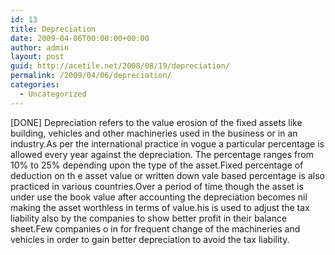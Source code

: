 ```yaml
---
id: 13
title: Depreciation
date: 2009-04-06T00:00:00+00:00
author: admin
layout: post
guid: http://acetile.net/2008/08/19/depreciation/
permalink: /2009/04/06/depreciation/
categories:
  - Uncategorized
---
```

[DONE] Depreciation refers to the value erosion of the fixed assets like building, vehicles and other machineries used in the business or in an industry.As per the international practice in vogue a particular percentage is allowed every year against the depreciation. The percentage ranges from 10% to 25% depending upon the type of the asset.Fixed percentage of deduction on th e asset value or written down vale based percentage is also practiced in various countries.Over a period of time though the asset is under use the book value after accounting the depreciation becomes nil making the asset worthless in terms of value.his is used to adjust the tax liability also by the companies to show better profit in their balance sheet.Few companies o in for frequent change of the machineries and vehicles in order to gain better depreciation to avoid the tax liability.